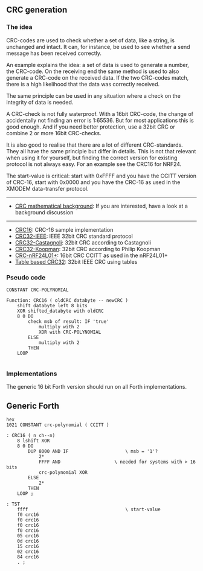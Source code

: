 ## CRC generation

### The idea

CRC-codes are used to check whether a set of data, like a string, is unchanged and intact. It can, for instance, be used to see whether a send message has been received correctly.

An example explains the idea: a set of data is used to generate a number, the CRC-code. On the receiving end the same method is used to also generate a CRC-code on the received data. If the two CRC-codes match, there is a high likelihood that the data was correctly received.

The same principle can be used in any situation where a check on the integrity of data is needed.

A CRC-check is not fully waterproof. With a 16bit CRC-code, the change of accidentally not finding an error is 1:65536. But for most applications this is good enough. And if you need better protection, use a 32bit CRC or combine 2 or more 16bit CRC-checks.

It is also good to realise that there are a lot of different CRC-standards. They all have the same principle but differ in details. This is not that relevant when using it for yourself, but finding the correct version for existing protocol is not always easy. For an example see the CRC16 for NRF24.

The start-value is critical: start with 0xFFFF and you have the CCITT version of CRC-16, start with 0x0000 and you have the CRC-16 as used in the XMODEM data-transfer protocol.  
  ***
- [CRC mathematical background](crc-math.md): If you are interested, have a look at a background discussion
 ***
- [CRC16](CRC16): CRC-16 sample implementation  
- [CRC32-IEEE](CRC32_IEEE): IEEE 32bit CRC standard protocol  
- [CRC32-Castagnoli](CRC32C): 32bit CRC according to Castagnoli  
- [CRC32-Koopman](CRC32_KOOP): 32bit CRC according to Philip Koopman 
- [CRC-nRF24L01+](CRC-for-nRF24L01+): 16bit CRC CCITT as used in the nRF24L01+  
- [Table based CRC32](CRC32_IEEE_TABLEBASED): 32bit IEEE CRC using tables  

### Pseudo code
```
CONSTANT CRC-POLYNOMIAL
   
Function: CRC16 ( oldCRC databyte -- newCRC )
	shift databyte left 8 bits
	XOR shifted_databyte with oldCRC
	8 0 DO
		check msb of result: IF 'true'
			multiply with 2
			XOR with CRC-POLYNOMIAL
		ELSE
			multiply with 2
		THEN
	LOOP
  
```

### Implementations

The generic 16 bit Forth version should run on all Forth implementations.

## Generic Forth

```forth 
hex
1021 CONSTANT crc-polynomial ( CCITT )

: CRC16 ( n ch--n)
	8 lshift XOR
	8 0 DO
		DUP 8000 AND IF 					\ msb = '1'?
			2*
			FFFF AND					\ needed for systems with > 16 bits
			crc-polynomial XOR
        ELSE
			2*
        THEN
    LOOP ;

: TST
	ffff									\ start-value
	f0 crc16
	f0 crc16
	f0 crc16
	f0 crc16
	05 crc16
	0d crc16
	15 crc16
	02 crc16
	84 crc16
	. ;

```

<!-- If you are interested, have a look at [a discussion of the mathematical background](crc-math.md). -->

